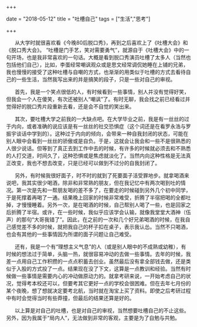 +++

date = "2018-05-12"
title = "吐槽自己"
tags = ["生活","思考"]

+++

&nbsp; &nbsp; &nbsp;&nbsp;从大学时就很喜欢看《今晚80后脱口秀》，再到之后喜欢上了《吐槽大会》和《脱口秀大会》。 “吐槽是门手艺，笑对需要勇气”，就源自于《吐槽大会》中的一句开场，也是我非常喜欢的一句话。大概是看到脱口秀演员吐槽了太多人（当然也包括他们自己），比如，李蛋经常嘲讽观众或是思文经常调侃她睡在上铺的兄弟，我也慢慢的接受了这种吐槽与自嘲的方式，也渐渐的用类似于吐槽的方式去看待自己的一些生活，当然我写出来的并是搞笑的段子，只是一些对自己的审视。

<!--more-->

&nbsp; &nbsp; &nbsp;&nbsp;首先，我是一个笑点很低的人，有时候看到一些事情，别人并没有觉得好笑，但我会一个人在傻笑，有次还被别人“嘲讽”了。有时无聊，我会找之前已经看过并觉得好的脱口秀片段重新去看，还是会不自觉的笑出来。

&nbsp; &nbsp; &nbsp;&nbsp;其次，要吐槽大学之前我的一大缺点吧。在大学毕业之前，我是有一丝丝的过于内向，或者准确的说应该是有一丝丝的社交恐惧症（这个词还是在看罗永浩与罗振宇谈话中学到的）。这种过于内向的倾向，会带来一种自我封闭的状态，可能在别人眼中会看到一丝丝的骄傲或是自负。于是，这就会让我会和一些不是很熟悉的人很少说话。但等到了真正去到工作中去的时候，有许多的时候就必须去和不熟悉的人打交道，时间久了，这种恐惧或是焦虑就淡化了。当然内向这种性格是无法真正改变，我也不想去改变，只是已经可以做到不过分的自我封闭了。


&nbsp; &nbsp; &nbsp;&nbsp;另外，有时候我很好面子，时不时的就到了死要面子活受罪地步。就拿喝酒来说吧，我其实很少喝酒，除非和非常熟的朋友，但在我记忆中有两次喝到吐的情况。第一次是先和一帮朋友喝的差不多了，在要走的时候碰到另外几个初中同学，于是死撑着再喝了一通。结果晚上回家的时候非常难受，折腾了半宿把喝的全都吐掉，才慢慢睡着。另外一次，是在喝酒的时候，自己帮别人喝了一些，也是回家之后折腾了半宿。或许，在一些时候，我似乎应该学会认输，就像我堂堂大酒神（伍声）的那句“大哥我错了”。因此，在之前的一次和几个好兄弟喝酒的时候，在我自己感觉差不多的时候，就把我自己的杯子扣在桌子，表示我认怂。当然不只喝酒，也会有其他的一些事情因为所谓的面子问题让自己难受。


&nbsp; &nbsp; &nbsp;&nbsp;还有，我是一个有“理想主义气息”的人（或是别人眼中的不成熟或幼稚），有时候的想法过于简单，头脑一热，就很容易冲动的去做一些事情。去年的时候，我差一点用自己工作积攒的一点点积蓄去创业。虽然最后没有拿全部钱去做，还是类似于入股的方式投了一点。结果现在没了下文，这算是一点教训和经验。当然有时候做一些事情是需要内心的冲动做原动力的。就拿考研来说，一开始考虑自己的状况，觉得考本校还可以，但要考其它更好一点的学校会很困难。但在去年七月份的某个夜晚，想了想就决定要考北航，当时就在淘宝上买了资料。即使之后考研过程中有时会觉得当时有些莽撞，但最后的结果还算是好的。



&nbsp; &nbsp; &nbsp;&nbsp;以上算是对自己的吐槽，也是对自己的审视，当然想要吐槽自己的不止这些。另外，因为我属于“局内人”，无法做到非常的客观，主要是为了自勉与共勉。